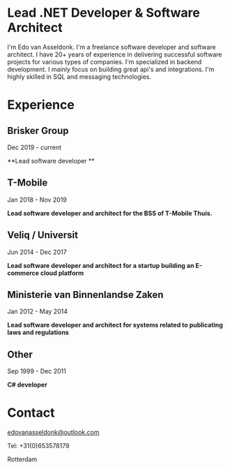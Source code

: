 # Lead .NET Developer & Software Architect

I'm Edo van Asseldonk. I'm a freelance software developer and software architect. I have 20+ years of experience in delivering successful software projects for various types of companies.
I'm specialized in backend development. I mainly focus on building great api's and integrations. I'm highly skilled in SQL and messaging technologies.


# Experience
## Brisker Group
Dec 2019 - current

**Lead software developer **

## T-Mobile
Jan 2018 - Nov 2019

**Lead software developer and architect for the BSS of T-Mobile Thuis.**

## Veliq / Universit
Jun 2014 - Dec 2017

**Lead software developer and architect for a startup building an E-commerce cloud platform**

## Ministerie van Binnenlandse Zaken
Jan 2012 - May 2014

**Lead software developer and architect for systems related to publicating laws and regulations**


## Other
Sep 1999 - Dec 2011

**C# developer**

# Contact
edovanasseldonk@outlook.com

Tel: +31(0)653578179

Rotterdam
